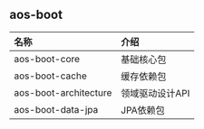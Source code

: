 ## aos-boot

| 名称 | 介绍 |
|:----|:----|
|aos-boot-core|基础核心包|
|aos-boot-cache|缓存依赖包|
|aos-boot-architecture|领域驱动设计API|
|aos-boot-data-jpa|JPA依赖包|